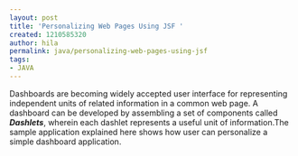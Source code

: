 ```yaml
---
layout: post
title: 'Personalizing Web Pages Using JSF '
created: 1210585320
author: hila
permalink: java/personalizing-web-pages-using-jsf
tags:
- JAVA
---
```

<p><span class="thmr_call" id="thmr_42"><span class="thmr_call" id="thmr_6"><p>Dashboards are becoming widely accepted user interface for representing independent units of related information in a common web page. A dashboard can be developed by assembling a set of components called <strong><em>Dashlets</em></strong>, wherein each dashlet represents a useful unit of information.The sample application explained here shows how user can personalize a simple dashboard application.</p></span></span></p>
